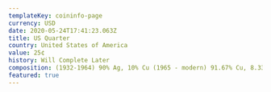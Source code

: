 ```yaml
---
templateKey: coininfo-page
currency: USD
date: 2020-05-24T17:41:23.063Z
title: US Quarter
country: United States of America
value: 25¢
history: Will Complete Later
composition: (1932-1964) 90% Ag, 10% Cu (1965 - modern) 91.67% Cu, 8.33% Ni
featured: true
---
```

